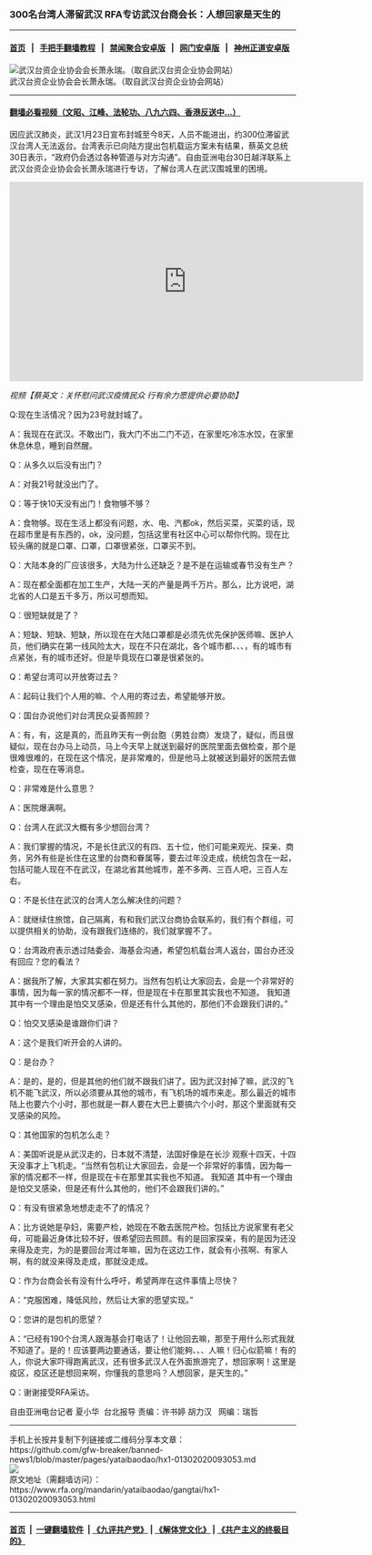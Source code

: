 ### 300名台湾人滞留武汉  RFA专访武汉台商会长：人想回家是天生的
------------------------

#### [首页](https://github.com/gfw-breaker/banned-news1/blob/master/README.md) &nbsp;&nbsp;|&nbsp;&nbsp; [手把手翻墙教程](https://github.com/gfw-breaker/guides/wiki) &nbsp;&nbsp;|&nbsp;&nbsp; [禁闻聚合安卓版](https://github.com/gfw-breaker/bn-android) &nbsp;&nbsp;|&nbsp;&nbsp; [网门安卓版](https://github.com/oGate2/oGate) &nbsp;&nbsp;|&nbsp;&nbsp; [神州正道安卓版](https://github.com/SzzdOgate/update) 



<div id="headerimg">
 <img alt="武汉台资企业协会会长萧永瑞。（取自武汉台资企业协会网站）" src="https://www.rfa.org/mandarin/yataibaodao/gangtai/hx1-01302020093053.html/1.jpg/@@images/3ed62da0-b6c6-4ebe-bd6b-c9c6d59ccaa3.jpeg" title="武汉台资企业协会会长萧永瑞。（取自武汉台资企业协会网站）"/>
 <div id="headerimgcontents">
  <div id="headerimgcaption">
   <span>
    武汉台资企业协会会长萧永瑞。（取自武汉台资企业协会网站）
   </span>
   <!-- zoomattribute -->
  </div>
  <!-- headerimgcaption -->
 </div>
 <!-- headerimagecontents -->
</div>

<hr/>


#### [翻墙必看视频（文昭、江峰、法轮功、八九六四、香港反送中...）](http://167.172.214.107/home.html)

<div id="storytext">
 <div>
  <div class="slot_header">
  </div>
 </div>
 <p>
  因应武汉肺炎，武汉1月23日宣布封城至今8天，人员不能进出，约300位滞留武汉台湾人无法返台。台湾表示已向陆方提出包机载运方案未有结果，蔡英文总统30日表示，“政府仍会透过各种管道与对方沟通”。自由亚洲电台30日越洋联系上武汉台资企业协会会长萧永瑞进行专访，了解台湾人在武汉围城里的困境。
 </p>
 <p>
 </p>
 <p>
 </p>
 <p>
  <iframe frameborder="0" height="350" scrolling="no" src="https://www.facebook.com/plugins/video.php?href=https%3A%2F%2Fwww.facebook.com%2FRFAChinese%2Fvideos%2F1304868069700649%2F&amp;show_text=0&amp;width=622" width="622">
  </iframe>
 </p>
 <p>
  <i>
   视频【蔡英文：关怀慰问武汉疫情民众 行有余力愿提供必要协助】
  </i>
 </p>
 <p>
 </p>
 <p>
  Q:现在生活情况？因为23号就封城了。
 </p>
 <p>
  A：我现在在武汉。不敢出门，我大门不出二门不迈，在家里吃冷冻水饺，在家里休息休息，睡到自然醒。
 </p>
 <p>
  Q：从多久以后没有出门？
 </p>
 <p>
  A：对我21号就没出门了。
 </p>
 <p>
  Q：等于快10天没有出门！食物够不够？
 </p>
 <p>
  A：食物够。现在生活上都没有问题，水、电、汽都ok，然后买菜，买菜的话，现在超市里是有东西的，ok，没问题，包括这里有社区中心可以帮你代购。现在比较头痛的就是口罩、口罩，口罩很紧张，口罩买不到。
 </p>
 <p>
  Q：大陆本身的厂应该很多，大陆为什么还缺乏？是不是在运输或春节没有生产？
 </p>
 <p>
  A：现在都全面都在加工生产，大陆一天的产量是两千万片。那么，比方说吧，湖北省的人口是五千多万，所以可想而知。
 </p>
 <p>
  Q：很短缺就是了？
 </p>
 <p>
  A：短缺、短缺、短缺，所以现在在大陆口罩都是必须先优先保护医师嘛、医护人员，他们确实在第一线风险太大，现在不只在湖北，各个城市都、、、，有的城市有点紧张，有的城市还好。但是毕竟现在口罩是很紧张的。
 </p>
 <p>
  Q：希望台湾可以开放寄过去？
 </p>
 <p>
  A：起码让我们个人用的嘛、个人用的寄过去，希望能够开放。
 </p>
 <p>
  Q：国台办说他们对台湾民众妥善照顾？
 </p>
 <p>
  A：有，有，这是真的，而且昨天有一例台胞（男姓台商）发烧了，疑似，而且很疑似，现在台办马上动员，马上今天早上就送到最好的医院里面去做检查，那个是很难很难的，在现在这个情况，是非常难的，但是他马上就被送到最好的医院去做检查，现在在等消息。
 </p>
 <p>
  Q：非常难是什么意思？
 </p>
 <p>
  A：医院爆满啊。
 </p>
 <p>
  Q：台湾人在武汉大概有多少想回台湾？
 </p>
 <p>
  A：我们掌握的情况，不是长住武汉的有四、五十位，他们可能来观光、探亲、商务，另外有些是长住在这里的台商和眷属等，要去过年没走成，统统包含在一起，包括可能人现在不在武汉，在湖北省其他城市，差不多两、三百人吧，三百人左右。
 </p>
 <p>
  Q：不是长住在武汉的台湾人怎么解决住的问题？
 </p>
 <p>
  A：就继续住旅馆，自己隔离，有和我们武汉台商协会联系的，我们有个群组，可以提供相关的协助，没有跟我们连络的，我们就掌握不了。
 </p>
 <p>
  Q：台湾政府表示透过陆委会、海基会沟通，希望包机载台湾人返台，国台办还没有回应？您的看法？
 </p>
 <p>
  A：据我所了解，大家其实都在努力。当然有包机让大家回去，会是一个非常好的事情，因为每一家的情况都不一样，但是现在卡在那里其实我也不知道。 我知道其中有一个理由是怕交叉感染，但是还有什么其他的，那他们不会跟我们讲的。”
 </p>
 <p>
  Q：怕交叉感染是谁跟你们讲？
 </p>
 <p>
  A：这个是我们听开会的人讲的。
 </p>
 <p>
  Q：是台办？
 </p>
 <p>
  A：是的，是的，但是其他的他们就不跟我们讲了。因为武汉封掉了嘛，武汉的飞机不能飞武汉，所以必须要从其他的城市，有飞机场的城市来走。那么最近的城市陆上也要六个小时，那也就是一群人要在大巴上要搞六个小时，那这个里面就有交叉感染的风险。
 </p>
 <p>
  Q：其他国家的包机怎么走？
 </p>
 <p>
  A：美国听说是从武汉走的，日本就不清楚，法国好像是在长沙 观察十四天，十四天没事才上飞机走。“当然有包机让大家回去，会是一个非常好的事情，因为每一家的情况都不一样，但是现在卡在那里其实我也不知道。 我知道 其中有一个理由是怕交叉感染，但是还有什么其他的，他们不会跟我们讲的。”
 </p>
 <p>
  Q：有没有很紧急地想走走不了的情况？
 </p>
 <p>
  A：比方说她是孕妇，需要产检，她现在不敢去医院产检。包括比方说家里有老父母，可能最近身体比较不好，很希望回去照顾。有的是回家探亲，有的是因为还没来得及走完，为的是要回台湾过年嘛，因为在这边工作，就会有小孩啊、有家人啊，有的就没来得及走成，那就没走成。
 </p>
 <p>
  Q：作为台商会长有没有什么呼吁，希望两岸在这件事情上尽快？
 </p>
 <p>
  A：“克服困难，降低风险，然后让大家的愿望实现。”
 </p>
 <p>
  Q：您讲的是包机的愿望？
 </p>
 <p>
  A：“已经有190个台湾人跟海基会打电话了！让他回去嘛，那至于用什么形式我就不知道了。是的！应该要两边要通话，要让他们能夠、、、人嘛！归心似箭嘛！有的人，你说大家吓得跑离武汉，还有很多武汉人在外面旅游完了，想回家啊！这里是疫区，疫区还是想回来啊，你懂我的意思吗？人想回家，是天生的。”
 </p>
 <p>
  Q：谢谢接受RFA采访。
 </p>
 <p>
 </p>
 <p>
  自由亚洲电台记者 夏小华  台北报导 责编：许书婷 胡力汉   网编：瑞哲
 </p>
</div>

<hr/>
手机上长按并复制下列链接或二维码分享本文章：<br/>
https://github.com/gfw-breaker/banned-news1/blob/master/pages/yataibaodao/hx1-01302020093053.md <br/>
<a href='https://github.com/gfw-breaker/banned-news1/blob/master/pages/yataibaodao/hx1-01302020093053.md'><img src='https://github.com/gfw-breaker/banned-news1/blob/master/pages/yataibaodao/hx1-01302020093053.md.png'/></a> <br/>
原文地址（需翻墙访问）：https://www.rfa.org/mandarin/yataibaodao/gangtai/hx1-01302020093053.html


------------------------
#### [首页](https://github.com/gfw-breaker/banned-news1/blob/master/README.md) &nbsp;|&nbsp; [一键翻墙软件](https://github.com/gfw-breaker/nogfw/blob/master/README.md) &nbsp;| [《九评共产党》](https://github.com/gfw-breaker/9ping.md/blob/master/README.md#九评之一评共产党是什么) | [《解体党文化》](https://github.com/gfw-breaker/jtdwh.md/blob/master/README.md) | [《共产主义的终极目的》](https://github.com/gfw-breaker/gczydzjmd.md/blob/master/README.md)


<img src='http://gfw-breaker.win/banned-news/pages/yataibaodao/hx1-01302020093053.md' width='0px' height='0px'/>